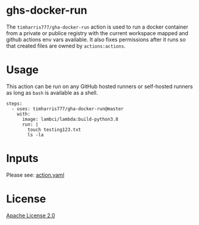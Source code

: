 # ghs-docker-run
The `timharris777/gha-docker-run` action is used to run a docker container from a private or publice registry with the current workspace mapped and github actions env vars available. It also fixes permissions after it runs so that created files are owned by `actions:actions`.

# Usage

This action can be run on any GitHub hosted runners or self-hosted runners as long as `bash` is available as a shell.

```
steps:
  - uses: timharris777/gha-docker-run@master
    with: 
      image: lambci/lambda:build-python3.8
      run: |
        touch testing123.txt
        ls -la
```

# Inputs

Please see: [action.yaml](action.yaml)

# License

[Apache License 2.0](LICENSE)
